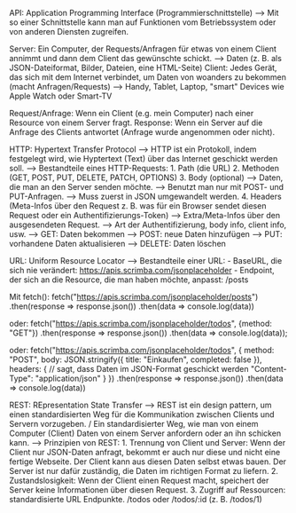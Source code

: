 API: Application Programming Interface (Programmierschnittstelle)
    --> Mit so einer Schnittstelle kann man auf Funktionen vom Betriebssystem oder von anderen Diensten zugreifen.

Server: Ein Computer, der Requests/Anfragen für etwas von einem Client annimmt und dann dem Client das gewünschte schickt.
        --> Daten (z. B. als JSON-Dateiformat, Bilder, Dateien, eine HTML-Seite)
Client: Jedes Gerät, das sich mit dem Internet verbindet, um Daten von woanders zu bekommen (macht Anfragen/Requests) 
        --> Handy, Tablet, Laptop, "smart" Devices wie Apple Watch oder Smart-TV

Request/Anfrage: Wenn ein Client (e.g. mein Computer) nach einer Resource von einem Server fragt.
Response: Wenn ein Server auf die Anfrage des Clients antwortet (Anfrage wurde angenommen oder nicht).

HTTP: Hypertext Transfer Protocol
    --> HTTP ist ein Protokoll, indem festgelegt wird, wie Hyptertext (Text) über das Internet geschickt werden soll.
    --> Bestandteile eines HTTP-Requests:
            1. Path (die URL)
            2. Methoden (GET, POST, PUT, DELETE, PATCH, OPTIONS)
            3. Body (optional)
                --> Daten, die man an den Server senden möchte.
                --> Benutzt man nur mit POST- und PUT-Anfragen.
                --> Muss zuerst in JSON umgewandelt werden.
            4. Headers (Meta-Infos über den Request z. B. was für ein Browser sendet diesen Request oder ein Authentifizierungs-Token)
                --> Extra/Meta-Infos über den ausgesendeten Request.
                --> Art der Authentifizierung, body info, client info, usw.
    --> GET: Daten bekommen
    --> POST: neue Daten hinzufügen
    --> PUT: vorhandene Daten aktualisieren
    --> DELETE: Daten löschen

URL: Uniform Resource Locator
    --> Bestandteile einer URL: 
            - BaseURL, die sich nie verändert: https://apis.scrimba.com/jsonplaceholder
            - Endpoint, der sich an die Resource, die man haben möchte, anpasst: /posts

Mit fetch():
fetch("https://apis.scrimba.com/jsonplaceholder/posts")
    .then(response => response.json())
    .then(data => console.log(data))

oder:
fetch("https://apis.scrimba.com/jsonplaceholder/todos", {method: "GET"})
    .then(response => response.json())
    .then(data => console.log(data));

oder:
fetch("https://apis.scrimba.com/jsonplaceholder/todos", {
    method: "POST",
    body: JSON.stringify({
        title: "Einkaufen",
        completed: false
    }),
    headers: {
        // sagt, dass Daten im JSON-Format geschickt werden
        "Content-Type": "application/json"
    }
})
    .then(response => response.json())
    .then(data => console.log(data))



REST: REpresentation State Transfer
        --> REST ist ein design pattern, um einen standardisierten Weg für die Kommunikation zwischen Clients und Servern vorzugeben. / Ein standardisierter Weg, wie man von einem Computer (Client) Daten von einem Server anfordern
        oder an ihn schicken kann.
        --> Prinzipien von REST:
            1. Trennung von Client und Server: Wenn der Client nur JSON-Daten anfragt, bekommt er auch nur diese und nicht eine fertige Webseite. Der Client kann aus diesen Daten selbst etwas bauen. Der Server ist nur dafür zuständig,
            die Daten im richtigen Format zu liefern.
            2. Zustandslosigkeit: Wenn der Client einen Request macht, speichert der Server keine Informationen über diesen Request.
            3. Zugriff auf Ressourcen: standardisierte URL Endpunkte. /todos oder /todos/:id (z. B. /todos/1)